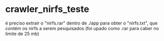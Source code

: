 # crawler_nirfs_teste

é preciso extrair o "nirfs.rar" dentro de ./app para obter o "nirfs.txt", que contém os nirfs a serem pesquisados (foi upado como .rar para caber no limite de 25 mb)
